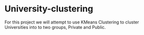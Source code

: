 # University-clustering
For this project we will attempt to use KMeans Clustering to cluster Universities into to two groups, Private and Public.
